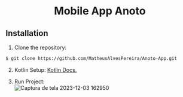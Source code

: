 <h1 align="center">Mobile App Anoto</h1>

## Installation

1. Clone the repository:

```bash
$ git clone https://github.com/MatheusAlvesPereira/Anoto-App.git
```

2. Kotlin Setup: [Kotlin Docs.](https://kotlinlang.org/docs/getting-started.html) 

3. Run Project: <br/>
![Captura de tela 2023-12-03 162950](https://github.com/MatheusAlvesPereira/Anoto-App/assets/99885299/e5360191-170b-4a5d-a57b-bf134fa84573)




